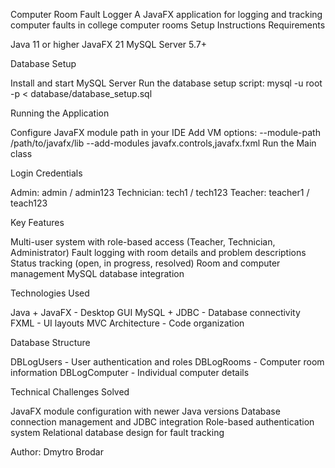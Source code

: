 Computer Room Fault Logger
A JavaFX application for logging and tracking computer faults in college computer rooms
Setup Instructions
Requirements

Java 11 or higher
JavaFX 21
MySQL Server 5.7+

Database Setup

Install and start MySQL Server
Run the database setup script:
mysql -u root -p < database/database_setup.sql

Running the Application

Configure JavaFX module path in your IDE
Add VM options: --module-path /path/to/javafx/lib --add-modules javafx.controls,javafx.fxml
Run the Main class

Login Credentials

Admin: admin / admin123
Technician: tech1 / tech123
Teacher: teacher1 / teach123

Key Features

Multi-user system with role-based access (Teacher, Technician, Administrator)
Fault logging with room details and problem descriptions
Status tracking (open, in progress, resolved)
Room and computer management
MySQL database integration

Technologies Used

Java + JavaFX - Desktop GUI
MySQL + JDBC - Database connectivity
FXML - UI layouts
MVC Architecture - Code organization

Database Structure

DBLogUsers - User authentication and roles
DBLogRooms - Computer room information
DBLogComputer - Individual computer details

Technical Challenges Solved

JavaFX module configuration with newer Java versions
Database connection management and JDBC integration
Role-based authentication system
Relational database design for fault tracking

Author: Dmytro Brodar
